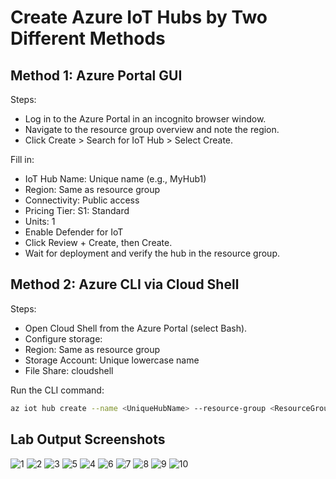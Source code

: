 # Create Azure IoT Hubs by Two Different Methods

## Method 1: Azure Portal GUI

Steps:

- Log in to the Azure Portal in an incognito browser window.
- Navigate to the resource group overview and note the region.
- Click Create > Search for IoT Hub > Select Create.

Fill in:

- IoT Hub Name: Unique name (e.g., MyHub1)
- Region: Same as resource group
- Connectivity: Public access
- Pricing Tier: S1: Standard
- Units: 1
- Enable Defender for IoT
- Click Review + Create, then Create.
- Wait for deployment and verify the hub in the resource group.

## Method 2: Azure CLI via Cloud Shell

Steps:
- Open Cloud Shell from the Azure Portal (select Bash).
- Configure storage:
- Region: Same as resource group
- Storage Account: Unique lowercase name
- File Share: cloudshell

Run the CLI command:

```bash
az iot hub create --name <UniqueHubName> --resource-group <ResourceGroupName> --sku B1 --unit 1
```


## Lab Output Screenshots

![1](https://github.com/user-attachments/assets/03365840-3352-4d84-a1bd-fd1e43199375)
![2](https://github.com/user-attachments/assets/a36dbe58-c32b-4be5-bdd7-9fca3328e5b8)
![3](https://github.com/user-attachments/assets/787b13df-7c2d-4190-80dd-2752620d4afd)
![5](https://github.com/user-attachments/assets/79aa7e5d-91b2-4fcb-aef2-70e97f980b8b)
![4](https://github.com/user-attachments/assets/1e9646d0-805a-47c3-9031-a980a909e551)
![6](https://github.com/user-attachments/assets/c66457be-638e-4715-a5fc-0b1694e0f4db)
![7](https://github.com/user-attachments/assets/7fb0146e-e0f0-4968-a7ff-88529314fbec)
![8](https://github.com/user-attachments/assets/53a75619-63ee-4e2b-8927-2b572d7de509)
![9](https://github.com/user-attachments/assets/fe280325-e573-48ae-83a0-3ff5e717edd3)
![10](https://github.com/user-attachments/assets/da1f8d51-e08c-4115-8072-6ed926cdb278)


